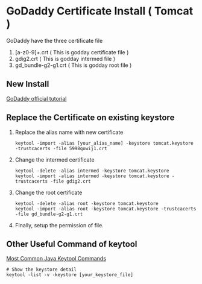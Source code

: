 # GoDaddy Certificate Install ( Tomcat )

GoDaddy have the three certificate file

1. [a-z0-9]+.crt ( This is godday certificate file )  
2. gdig2.crt ( This is godday intermed file )  
3. gd_bundle-g2-g1.crt ( This is godday root file )  

## New Install
[GoDaddy official tutorial](https://tw.godaddy.com/help/tomcat-4x5x6x7x-csr-ssl-5239)

## Replace the Certificate on existing keystore

1.  
    Replace the alias name with new certificate  
    ```
    keytool -import -alias [your_alias_name] -keystore tomcat.keystore -trustcacerts -file 5998qowij1.crt
    ```

2.  
    Change the intermed certificate  
    ```
    keytool -delete -alias intermed -keystore tomcat.keystore
    keytool -import -alias intermed -keystore tomcat.keystore -trustcacerts -file gdig2.crt
    ```

3.  
    Change the root certificate
    ```
    keytool -delete -alias root -keystore tomcat.keystore
    keytool -import -alias root -keystore tomcat.keystore -trustcacerts -file gd_bundle-g2-g1.crt
    ```

4. Finally, setup the permission of file.  

## Other Useful Command of keytool
[Most Common Java Keytool Commands](https://www.sslshopper.com/article-most-common-java-keytool-keystore-commands.html?jn9ed3e997=3)
```
# Show the keystore detail
keytool -list -v -keystore [your_keystore_file]
```
